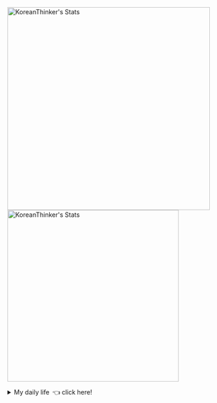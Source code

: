 <p  >
  <a target="_blank" href="https://github-readme-stats.vercel.app/api/wakatime?username=KoreanThinker&layout=compact&theme=dark&hide_border=true&langs_count=32" >
    <img width="455px"  src="https://github-readme-stats.vercel.app/api/wakatime?username=KoreanThinker&layout=compact&theme=dark&hide_border=true&langs_count=6" alt="KoreanThinker's Stats" /> 
  </a>
    <img width="385px" src="https://github-readme-stats.vercel.app/api?username=KoreanThinker&theme=dark&hide_border=true&count_private=true" alt="KoreanThinker's Stats" />
</p>
<details>
<summary>My daily life 👈 click here!</summary>
 
    
<!--START_SECTION:waka-->
**I'm a Night 🦉** 

```text
🌞 Morning    16 commits     ░░░░░░░░░░░░░░░░░░░░░░░░░   1.57% 
🌆 Daytime    311 commits    ███████░░░░░░░░░░░░░░░░░░   30.43% 
🌃 Evening    601 commits    ██████████████░░░░░░░░░░░   58.81% 
🌙 Night      94 commits     ██░░░░░░░░░░░░░░░░░░░░░░░   9.2%

```
📅 **I'm Most Productive on Wednesday** 

```text
Monday       162 commits    ████░░░░░░░░░░░░░░░░░░░░░   15.85% 
Tuesday      170 commits    ████░░░░░░░░░░░░░░░░░░░░░   16.63% 
Wednesday    171 commits    ████░░░░░░░░░░░░░░░░░░░░░   16.73% 
Thursday     156 commits    ███░░░░░░░░░░░░░░░░░░░░░░   15.26% 
Friday       147 commits    ███░░░░░░░░░░░░░░░░░░░░░░   14.38% 
Saturday     117 commits    ██░░░░░░░░░░░░░░░░░░░░░░░   11.45% 
Sunday       99 commits     ██░░░░░░░░░░░░░░░░░░░░░░░   9.69%

```


📊 **This Week I Spent My Time On** 

```text
⌚︎ Time Zone: Asia/Seoul

🐱‍💻 Projects: 
gilberto                 12 hrs 53 mins      ███████████████░░░░░░░░░░   59.53% 
recycle-helper           3 hrs               ███░░░░░░░░░░░░░░░░░░░░░░   13.89% 
homepage                 2 hrs 56 mins       ███░░░░░░░░░░░░░░░░░░░░░░   13.55% 
pires                    2 hrs 47 mins       ███░░░░░░░░░░░░░░░░░░░░░░   12.86% 
wecount                  2 mins              ░░░░░░░░░░░░░░░░░░░░░░░░░   0.16%

```


 Last Updated on 14/09/2021
<!--END_SECTION:waka-->
</details>
